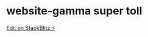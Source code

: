 # website-gamma super toll

[Edit on StackBlitz ⚡️](https://stackblitz.com/edit/web-platform-27tke7)